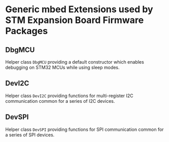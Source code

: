 # Generic mbed Extensions used by STM Expansion Board Firmware Packages

## DbgMCU
Helper class `DbgMCU` providing a default constructor which enables debugging on STM32 MCUs while using sleep modes.

## DevI2C
Helper class `DevI2C` providing functions for multi-register I2C communication common for a series of I2C devices.

## DevSPI
Helper class `DevSPI` providing functions for SPI communication common for a series of SPI devices.